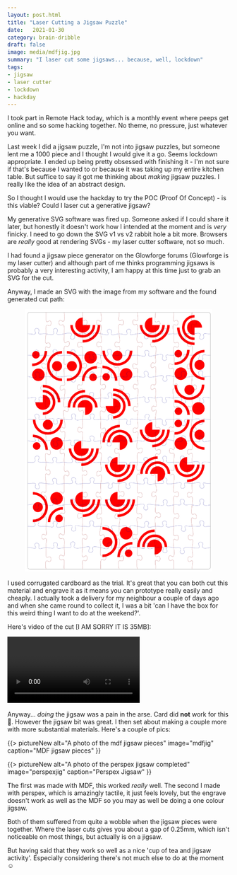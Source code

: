 ```yaml
---
layout: post.html
title: "Laser Cutting a Jigsaw Puzzle"
date:   2021-01-30
category: brain-dribble
draft: false
image: media/mdfjig.jpg
summary: "I laser cut some jigsaws... because, well, lockdown"
tags:
- jigsaw
- laser cutter
- lockdown
- hackday
---
```


I took part in Remote Hack today, which is a monthly event where peeps get online and so some hacking together. No theme, no pressure, just whatever you want.

Last week I did a jigsaw puzzle, I'm not into jigsaw puzzles, but someone lent me a 1000 piece and I thought I would give it a go. Seems lockdown appropriate. I ended up being pretty obsessed with finishing it - I'm not sure if that's because I wanted to or because it was taking up my entire kitchen table. But suffice to say it got me thinking about _making_ jigsaw puzzles. I really like the idea of an abstract design.

So I thought I would use the hackday to try the POC (Proof Of Concept) - is this viable? Could I laser cut a generative jigsaw?

My generative SVG software was fired up. Someone asked if I could share it later, but honestly it doesn't work how I intended at the moment and is _very_ finicky. I need to go down the SVG v1 vs v2 rabbit hole a bit more. Browsers are _really_ good at rendering SVGs - my laser cutter software, not so much.

I had found a jigsaw piece generator on the Glowforge forums (Glowforge is my laser cutter) and although part of me thinks programming jigsaws is probably a very interesting activity, I am happy at this time just to grab an SVG for the cut.

Anyway, I made an SVG with the image from my software and the found generated cut path:

<figure>
  <picture>
    <img src="../media/jigFirstTry.svg" alt="An SVG of random shapes and a jigsaw style cut" />
</picture>
</figure>

I used corrugated cardboard as the trial. It's great that you can both cut this material and engrave it as it means you can prototype really easily and cheaply. I actually took a delivery for my neighbour a couple of days ago and when she came round to collect it, I was a bit 'can I have the box for this weird thing I want to do at the weekend?'.

Here's video of the cut [I AM SORRY IT IS 35MB]:

<video src="../media/Laser-cut-jigsaw-puzzle.mp4" controls></video>

Anyway... _doing_ the jigsaw was a pain in the arse. Card did **not** work for this 🙈. However the jigsaw bit was great. I then set about making a couple more with more substantial materials. Here's a couple of pics:

{{> pictureNew alt="A photo of the mdf jigsaw pieces" image="mdfjig" caption="MDF jigsaw pieces" }}

{{> pictureNew alt="A photo of the perspex jigsaw completed" image="perspexjig" caption="Perspex Jigsaw" }}

The first was made with MDF, this worked _really_ well. The second I made with perspex, which is amazingly tactile, it just feels lovely, but the engrave doesn't work as well as the MDF so you may as well be doing a one colour jigsaw.

Both of them suffered from quite a wobble when the jigsaw pieces were together. Where the laser cuts gives you about a gap of 0.25mm, which isn't noticeable on most things, but actually is on a jigsaw.

But having said that they work so well as a nice 'cup of tea and jigsaw activity'. Especially considering there's not much else to do at the moment ☺️








